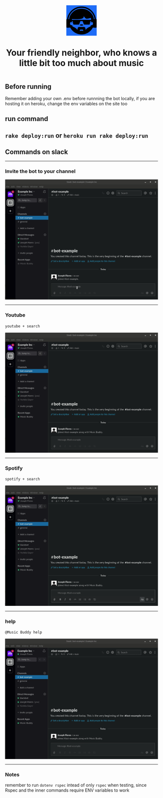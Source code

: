 <dl>
  <div class="headerWrapper" style="display:flex;flex-direction:column;align-items:center;margin:25px 0; text-align:center">
<img src="./images/manback.png" style="margin: 0 auto" height="100px" margin="auto">
<h1>Your friendly neighbor, who knows a little bit too much about music</h1>
</div>
  </dl>


## Before running
Remember adding your own .env before runnning the bot locally, if you are hosting it on heroku, change the env variables on the site too

## run command
  `rake deploy:run` or
  `heroku run rake deploy:run`
---
## Commands on slack
---
### Invite the bot to your channel

![invite image](./images/invite.gif)

---
### Youtube
  `youtube + search`

![youtube command](./images/youtube.gif)

---
### Spotify
  `spotify + search`

![youtube command](./images/spotify.gif)

---
### help
  `@Music Buddy help`

![youtube command](./images/help.gif)

---
### Notes
remember to run `dotenv rspec` intead of only `rspec` when testing, since Rspec and the inner commands require ENV variables to work
